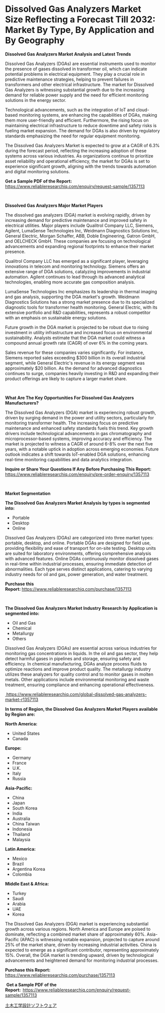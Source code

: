 <p><h1>Dissolved Gas Analyzers Market Size Reflecting a Forecast Till 2032: Market By Type, By Application and By Geography</h1></p><p><strong>Dissolved Gas Analyzers Market Analysis and Latest Trends</strong></p>
<p><p>Dissolved Gas Analyzers (DGAs) are essential instruments used to monitor the presence of gases dissolved in transformer oil, which can indicate potential problems in electrical equipment. They play a crucial role in predictive maintenance strategies, helping to prevent failures in transformers and other electrical infrastructure. The market for Dissolved Gas Analyzers is witnessing substantial growth due to the increasing demand for reliable power supply and the need for efficient monitoring solutions in the energy sector.</p><p>Technological advancements, such as the integration of IoT and cloud-based monitoring systems, are enhancing the capabilities of DGAs, making them more user-friendly and efficient. Furthermore, the rising focus on maintaining electrical infrastructure to reduce downtime and safety risks is fueling market expansion. The demand for DGAs is also driven by regulatory standards emphasizing the need for regular equipment monitoring.</p><p>The Dissolved Gas Analyzers Market is expected to grow at a CAGR of 6.3% during the forecast period, reflecting the increasing adoption of these systems across various industries. As organizations continue to prioritize asset reliability and operational efficiency, the market for DGAs is set to experience significant growth, aligning with the trends towards automation and digital monitoring solutions.</p></p>
<p><strong>Get a Sample PDF of the Report:&nbsp;</strong> <a href="https://www.reliableresearchiq.com/enquiry/request-sample/1357113?utm_campaign=1082&utm_medium=2&utm_source=Github&utm_content=ia&utm_term=16022025&utm_id=dissolved-gas-analyzers">https://www.reliableresearchiq.com/enquiry/request-sample/1357113</a></p>
<p>&nbsp;</p>
<p><strong>Dissolved Gas Analyzers Major Market Players</strong></p>
<p><p>The dissolved gas analyzers (DGA) market is evolving rapidly, driven by increasing demand for predictive maintenance and improved safety in electrical utilities. Major players include Qualitrol Company LLC, Siemens, Agilent, LumaSense Technologies Inc, Weidmann Diagnostics Solutions Inc, General Electric, Morgan Schaffer, ABB, Doble Engineering, Gatron GmbH, and OELCHECK GmbH. These companies are focusing on technological advancements and expanding regional footprints to enhance their market presence.</p><p>Qualitrol Company LLC has emerged as a significant player, leveraging innovations in telecom and monitoring technology. Siemens offers an extensive range of DGA solutions, catalyzing improvements in industrial automation. Agilent continues to lead through its advanced analytical technologies, enabling more accurate gas composition analysis.</p><p>LumaSense Technologies Inc emphasizes its leadership in thermal imaging and gas analysis, supporting the DGA market's growth. Weidmann Diagnostics Solutions has a strong market presence due to its specialized diagnostic tools for transformer health monitoring. General Electric, with its extensive portfolio and R&D capabilities, represents a robust competitor with an emphasis on sustainable energy solutions.</p><p>Future growth in the DGA market is projected to be robust due to rising investment in utility infrastructure and increased focus on environmental sustainability. Analysts estimate that the DGA market could witness a compound annual growth rate (CAGR) of over 6% in the coming years.</p><p>Sales revenue for these companies varies significantly. For instance, Siemens reported sales exceeding $300 billion in its overall industrial segment, while General Electric's revenue in its energy segment was approximately $20 billion. As the demand for advanced diagnostics continues to surge, companies heavily investing in R&D and expanding their product offerings are likely to capture a larger market share.</p></p>
<p>&nbsp;</p>
<p><strong>What Are The Key Opportunities For Dissolved Gas Analyzers Manufacturers?</strong></p>
<p><p>The Dissolved Gas Analyzers (DGA) market is experiencing robust growth, driven by surging demand in the power and utility sectors, particularly for monitoring transformer health. The increasing focus on predictive maintenance and enhanced safety standards fuels this trend. Key growth drivers include technological advancements in gas chromatography and microprocessor-based systems, improving accuracy and efficiency. The market is projected to witness a CAGR of around 6-8% over the next five years, with a notable uptick in adoption across emerging economies. Future outlook indicates a shift towards IoT-enabled DGA solutions, enhancing real-time monitoring capabilities and data analytics integration.</p></p>
<p><strong>Inquire or Share Your Questions If Any Before Purchasing This Report:</strong> <a href="https://www.reliableresearchiq.com/enquiry/pre-order-enquiry/1357113?utm_campaign=1082&utm_medium=2&utm_source=Github&utm_content=ia&utm_term=16022025&utm_id=dissolved-gas-analyzers">https://www.reliableresearchiq.com/enquiry/pre-order-enquiry/1357113</a></p>
<p>&nbsp;</p>
<p><strong>Market Segmentation</strong></p>
<p><strong>The Dissolved Gas Analyzers Market Analysis by types is segmented into:</strong></p>
<p><ul><li>Portable</li><li>Desktop</li><li>Online</li></ul></p>
<p><p>Dissolved Gas Analyzers (DGAs) are categorized into three market types: portable, desktop, and online. Portable DGAs are designed for field use, providing flexibility and ease of transport for on-site testing. Desktop units are suited for laboratory environments, offering comprehensive analysis with advanced features. Online DGAs continuously monitor dissolved gases in real-time within industrial processes, ensuring immediate detection of abnormalities. Each type serves distinct applications, catering to varying industry needs for oil and gas, power generation, and water treatment.</p></p>
<p><strong>Purchase this Report:&nbsp;</strong><a href="https://www.reliableresearchiq.com/purchase/1357113?utm_campaign=1082&utm_medium=2&utm_source=Github&utm_content=ia&utm_term=16022025&utm_id=dissolved-gas-analyzers">https://www.reliableresearchiq.com/purchase/1357113</a></p>
<p>&nbsp;</p>
<p><strong>The Dissolved Gas Analyzers Market Industry Research by Application is segmented into:</strong></p>
<p><ul><li>Oil and Gas</li><li>Chemical</li><li>Metallurgy</li><li>Others</li></ul></p>
<p><p>Dissolved Gas Analyzers (DGAs) are essential across various industries for monitoring gas concentrations in liquids. In the oil and gas sector, they help detect harmful gases in pipelines and storage, ensuring safety and efficiency. In chemical manufacturing, DGAs analyze process fluids to optimize reactions and improve product quality. The metallurgy industry utilizes these analyzers for quality control and to monitor gases in molten metals. Other applications include environmental monitoring and waste treatment, ensuring compliance and enhancing operational effectiveness.</p></p>
<p><a href="https://www.reliableresearchiq.com/global-dissolved-gas-analyzers-market-r1357113?utm_campaign=1082&utm_medium=2&utm_source=Github&utm_content=ia&utm_term=16022025&utm_id=dissolved-gas-analyzers">&nbsp;https://www.reliableresearchiq.com/global-dissolved-gas-analyzers-market-r1357113</a></p>
<p><strong>In terms of Region, the Dissolved Gas Analyzers Market Players available by Region are:</strong></p>
<p>
    <p> <strong> North America: </strong>
        <ul>
            <li>United States</li>
            <li>Canada</li>
        </ul>
        </p> 
    <p> <strong> Europe: </strong>
        <ul>
            <li>Germany</li>
            <li>France</li>
            <li>U.K.</li>
            <li>Italy</li>
            <li>Russia</li>
        </ul>
        </p> 
    <p> <strong> Asia-Pacific: </strong>
        <ul>
            <li>China</li>
            <li>Japan</li>
            <li>South Korea</li>
            <li>India</li>
            <li>Australia</li>
            <li>China Taiwan</li>
            <li>Indonesia</li>
            <li>Thailand</li>
            <li>Malaysia</li>
        </ul>
        </p> 
    <p> <strong> Latin America: </strong>
        <ul>
            <li>Mexico</li>
            <li>Brazil</li>
            <li>Argentina Korea</li>
            <li>Colombia</li>
        </ul>
        </p> 
    <p> <strong> Middle East & Africa: </strong>
        <ul>
            <li>Turkey</li>
            <li>Saudi</li>
            <li>Arabia</li>
            <li>UAE</li>
            <li>Korea</li>
        </ul>
    </p>
    </p>
<p><p>The Dissolved Gas Analyzers (DGA) market is experiencing substantial growth across various regions. North America and Europe are poised to dominate, reflecting a combined market share of approximately 60%. Asia-Pacific (APAC) is witnessing notable expansion, projected to capture around 25% of the market share, driven by increasing industrial activities. China is expected to emerge as a significant contributor, representing approximately 15%. Overall, the DGA market is trending upward, driven by technological advancements and heightened demand for monitoring industrial processes.</p></p>
<p><strong>Purchase this Report: </strong><a href="https://www.reliableresearchiq.com/purchase/1357113?utm_campaign=1082&utm_medium=2&utm_source=Github&utm_content=ia&utm_term=16022025&utm_id=dissolved-gas-analyzers">https://www.reliableresearchiq.com/purchase/1357113</a></p>
<p>&nbsp;<strong>Get a Sample PDF of the Report:&nbsp;&nbsp;</strong><a href="https://www.reliableresearchiq.com/enquiry/request-sample/1357113?utm_campaign=1082&utm_medium=2&utm_source=Github&utm_content=ia&utm_term=16022025&utm_id=dissolved-gas-analyzers">https://www.reliableresearchiq.com/enquiry/request-sample/1357113</a></p>
<p><strong></strong></p>
<p><p><a href="https://github.com/lababdou/Market-Research-Report-List-6/blob/main/313549237118.md?utm_campaign=1082&utm_medium=2&utm_source=Github&utm_content=ia&utm_term=16022025&utm_id=dissolved-gas-analyzers">土木工学設計ソフトウェア</a></p></p>
